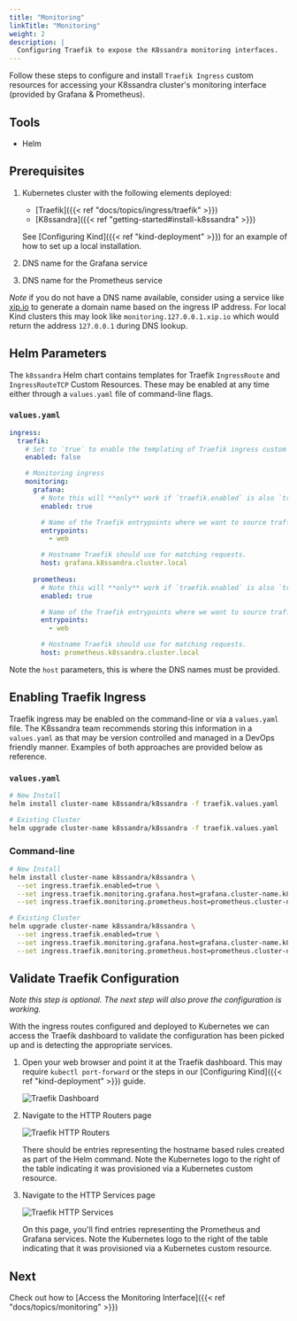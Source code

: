 ```yaml
---
title: "Monitoring"
linkTitle: "Monitoring"
weight: 2
description: |
  Configuring Traefik to expose the K8ssandra monitoring interfaces.
---
```


Follow these steps to configure and install `Traefik Ingress` custom resources
for accessing your K8ssandra cluster's monitoring interface (provided by Grafana
& Prometheus).

## Tools

* Helm

## Prerequisites

1. Kubernetes cluster with the following elements deployed:
   * [Traefik]({{< ref "docs/topics/ingress/traefik" >}})
   * [K8ssandra]({{< ref "getting-started#install-k8ssandra" >}})

   See [Configuring Kind]({{< ref "kind-deployment" >}}) for an example of
   how to set up a local installation.
1. DNS name for the Grafana service
1. DNS name for the Prometheus service

_Note_ if you do not have a DNS name available, consider using a service like
[xip.io](http://xip.io) to generate a domain name based on the ingress IP
address. For local Kind clusters this may look like
`monitoring.127.0.0.1.xip.io` which would return the address `127.0.0.1` during
DNS lookup.

## Helm Parameters

The `k8ssandra` Helm chart contains templates for Traefik `IngressRoute`
and `IngressRouteTCP` Custom Resources. These may be enabled at any time either
through a `values.yaml` file of command-line flags.

### `values.yaml`
```yaml
ingress:
  traefik:
    # Set to `true` to enable the templating of Traefik ingress custom resources
    enabled: false

    # Monitoring ingress
    monitoring: 
      grafana:
        # Note this will **only** work if `traefik.enabled` is also `true`
        enabled: true

        # Name of the Traefik entrypoints where we want to source traffic.
        entrypoints: 
          - web

        # Hostname Traefik should use for matching requests.
        host: grafana.k8ssandra.cluster.local
      
      prometheus:
        # Note this will **only** work if `traefik.enabled` is also `true`
        enabled: true

        # Name of the Traefik entrypoints where we want to source traffic.
        entrypoints: 
          - web

        # Hostname Traefik should use for matching requests.
        host: prometheus.k8ssandra.cluster.local
```

Note the `host` parameters, this is where the DNS names must be provided.

## Enabling Traefik Ingress

Traefik ingress may be enabled on the command-line or via a `values.yaml` file.
The K8ssandra team recommends storing this information in a `values.yaml` as
that may be version controlled and managed in a DevOps friendly manner. Examples
of both approaches are provided below as reference.

### `values.yaml`

```bash
# New Install
helm install cluster-name k8ssandra/k8ssandra -f traefik.values.yaml

# Existing Cluster
helm upgrade cluster-name k8ssandra/k8ssandra -f traefik.values.yaml
```

### Command-line
```bash
# New Install
helm install cluster-name k8ssandra/k8ssandra \
  --set ingress.traefik.enabled=true \
  --set ingress.traefik.monitoring.grafana.host=grafana.cluster-name.k8ssandra.cluster.local \
  --set ingress.traefik.monitoring.prometheus.host=prometheus.cluster-name.k8ssandra.cluster.local

# Existing Cluster
helm upgrade cluster-name k8ssandra/k8ssandra \
  --set ingress.traefik.enabled=true \
  --set ingress.traefik.monitoring.grafana.host=grafana.cluster-name.k8ssandra.cluster.local \
  --set ingress.traefik.monitoring.prometheus.host=prometheus.cluster-name.k8ssandra.cluster.local
```

## Validate Traefik Configuration

_Note this step is optional. The next step will also prove the configuration is
working._

With the ingress routes configured and deployed to Kubernetes we can access the
Traefik dashboard to validate the configuration has been picked up and is
detecting the appropriate services.

1. Open your web browser and point it at the Traefik dashboard. This may require
   `kubectl port-forward` or the steps in our [Configuring Kind]({{< ref
   "kind-deployment" >}}) guide.

    ![Traefik Dashboard](traefik-dashboard.png)

2. Navigate to the HTTP Routers page

    ![Traefik HTTP Routers](traefik-http-routers.png)

    There should be entries representing the hostname based rules created as
    part of the Helm command. Note the Kubernetes logo to the right of the table
    indicating it was provisioned via a Kubernetes custom resource.
    
3. Navigate to the HTTP Services page

    ![Traefik HTTP Services](traefik-http-services.png)

    On this page, you'll find entries representing the Prometheus and Grafana services.
    Note the Kubernetes logo to the right of the table indicating that it was
    provisioned via a Kubernetes custom resource.

## Next

Check out how to [Access the Monitoring Interface]({{< ref "docs/topics/monitoring" >}})
